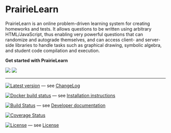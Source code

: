 # PrairieLearn

PrairieLearn is an online problem-driven learning system for creating homeworks and tests. It allows questions to be written using arbitrary HTML/JavaScript, thus enabling very powerful questions that can randomize and autograde themselves, and can access client- and server-side libraries to handle tasks such as graphical drawing, symbolic algebra, and student code compilation and execution.

**Get started with PrairieLearn**

[![](https://img.shields.io/badge/-request%20course-brightgreen)](requestCourse.md)
[![](https://img.shields.io/badge/-create%20content-blue)](getStarted.md)

---

[![Latest version](https://img.shields.io/github/tag/PrairieLearn/PrairieLearn.svg?label=version)](https://github.com/PrairieLearn/PrairieLearn/blob/master/ChangeLog.md) — see [ChangeLog](https://github.com/PrairieLearn/PrairieLearn/blob/master/ChangeLog.md)

[![Docker build status](https://img.shields.io/docker/automated/prairielearn/prairielearn.svg)](https://hub.docker.com/r/prairielearn/prairielearn/builds/) — see [Installation instructions](installing.md)

[![Build Status](https://img.shields.io/travis/PrairieLearn/PrairieLearn/master.svg)](https://travis-ci.org/PrairieLearn/PrairieLearn) — see [Developer documentation](dev-guide.md)

[![Coverage Status](https://coveralls.io/repos/github/PrairieLearn/PrairieLearn/badge.svg?branch=master)](https://coveralls.io/github/PrairieLearn/PrairieLearn?branch=master)

[![License](https://img.shields.io/github/license/PrairieLearn/PrairieLearn.svg)](https://github.com/PrairieLearn/PrairieLearn/blob/master/LICENSE) — see [License](https://github.com/PrairieLearn/PrairieLearn/blob/master/LICENSE)
